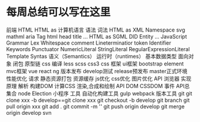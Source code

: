 # 每周总结可以写在这里
 前端
	HTML
		HTML as 计算机语言
			语法
			词法
		HTML as XML
			Namespace
				svg
				mathml
				aria
			Tag
				html
				head
				title
				...
		HTML as SGML
			DID
			Entity
				...
	JavaScript
		Grammar
			Lex
				Whitespace
				comment
				Lineterminatior
				token
					Identifier
					Keywords
					Punctuator
					NumericLiteral
					StringLiteral
					RegularExpressionLiteral
					Template
			Syntas
		语义（Semantics）
		运行时（runtimes）
			基本数据类型
			面向对象
			闭包
			原型链
	css
		 编译
			less
			scss
		css3
		css
	框架
		ui框架
			bootstrap
			element
		mvc框架
			vue
			react
			ng
	版本发布
		develop测试
		release预发布
		master正式环境
	性能优化
		请求
		静态资源打包
		资源缓存
		js优化
		css优化
		图片优化
	API
		浏览器
			实现原理
				解析
				构建DOM
				计算CSS
				渲染,合成和绘制
			API
				DOM
				CSSDOM
				事件
				API总集合
		node
		Election
		小程序
	工具
		自动化构建工具
			gulp
			webpack
		版本工具
			git
				git clone xxx -b develop==git clone xxx git checkout -b develop
				git branch
				git pull origin xxx
				git add .
				git commit -m ''
				git push origin develop
				git merge origin develop
			svn 